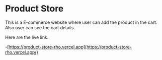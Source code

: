 # Product Store

This is a E-commerce website where user can add the product in the cart. Also user can see the cart details.

Here are the live link.

-[https://product-store-rho.vercel.app](https://product-store-rho.vercel.app/)
